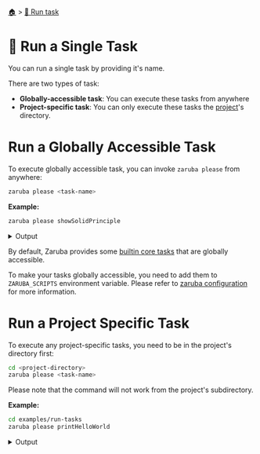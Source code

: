 <!--startTocHeader-->
[🏠](../README.md) > [🏃 Run task](README.md)
# 🍺 Run a Single Task
<!--endTocHeader-->

You can run a single task by providing it's name.

There are two types of task:

* __Globally-accessible task__: You can execute these tasks from anywhere
* __Project-specific task__: You can only execute these tasks the [project](../core-concepts/project/README.md)'s directory.

# Run a Globally Accessible Task

To execute globally accessible task, you can invoke `zaruba please` from anywhere:

```bash
zaruba please <task-name>
```

__Example:__

<!--startCode-->
```bash
zaruba please showSolidPrinciple
```
 
<details>
<summary>Output</summary>
 
```````
🤖 🔎 Job Starting...
         Elapsed Time: 1.376µs
         Current Time: 07:51:51
🤖 🏁 Running 🦉 showSolidPrinciple runner (Attempt 1 of 3) on /home/gofrendi/zaruba/docs
🤖    🚀 🦉 showSolidPrinciple    S  Single Responsibility Principle 
🤖    🚀 🦉 showSolidPrinciple    O  Open/Closed Principle 
🤖    🚀 🦉 showSolidPrinciple    L  Liskov's Substitution Principle 
🤖    🚀 🦉 showSolidPrinciple    I  Interface Segregation Principle 
🤖    🚀 🦉 showSolidPrinciple    D  Dependency Inversion Principle 
🤖 🎉 Successfully running 🦉 showSolidPrinciple runner (Attempt 1 of 3)
🤖 🔎 Job Running...
         Elapsed Time: 7.159247ms
         Current Time: 07:51:51
🤖 🎉 🎉🎉🎉🎉🎉🎉🎉🎉🎉🎉🎉
🤖 🎉 Job Complete!!! 🎉🎉🎉
🤖 🔥 Terminating
🤖 🔎 Job Ended...
         Elapsed Time: 310.849266ms
         Current Time: 07:51:52
zaruba please showSolidPrinciple
```````
</details>
<!--endCode-->

 By default, Zaruba provides some [builtin core tasks](../core-tasks/README.md) that are globally accessible.
 
 To make your tasks globally accessible, you need to add them to `ZARUBA_SCRIPTS` environment variable. Please refer to [zaruba configuration](../configuration.md) for more information.

# Run a Project Specific Task

To execute any project-specific tasks, you need to be in the project's directory first:

```bash
cd <project-directory>
zaruba please <task-name>
```

Please note that the command will not work from the project's subdirectory.

__Example:__

<!--startCode-->
```bash
cd examples/run-tasks
zaruba please printHelloWorld
```
 
<details>
<summary>Output</summary>
 
```````
🤖 🔎 Job Starting...
         Elapsed Time: 1.671µs
         Current Time: 07:51:52
🤖 🏁 Running 🍎 printHelloWorld runner (Attempt 1 of 3) on /home/gofrendi/zaruba/docs/examples/run-tasks
🤖    🚀 🍎 printHelloWorld      hello world
🤖 🎉 Successfully running 🍎 printHelloWorld runner (Attempt 1 of 3)
🤖 🔎 Job Running...
         Elapsed Time: 2.033111ms
         Current Time: 07:51:52
🤖 🎉 🎉🎉🎉🎉🎉🎉🎉🎉🎉🎉🎉
🤖 🎉 Job Complete!!! 🎉🎉🎉
🤖 🔥 Terminating
🤖 🔎 Job Ended...
         Elapsed Time: 406.981908ms
         Current Time: 07:51:52
zaruba please printHelloWorld
```````
</details>
<!--endCode-->


<!--startTocSubTopic-->
<!--endTocSubTopic-->